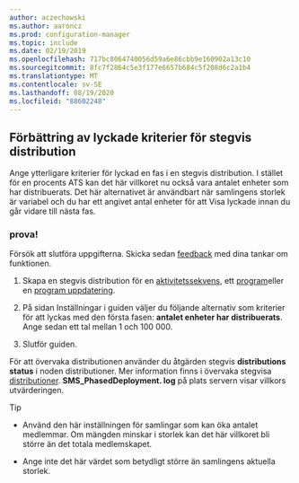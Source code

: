 ```yaml
---
author: aczechowski
ms.author: aaroncz
ms.prod: configuration-manager
ms.topic: include
ms.date: 02/19/2019
ms.openlocfilehash: 717bc8064740056d59a6e86cbb9e160902a13c10
ms.sourcegitcommit: 8fc7f2864c5e3f177e6657b684c5f208d6c2a1b4
ms.translationtype: MT
ms.contentlocale: sv-SE
ms.lasthandoff: 08/19/2020
ms.locfileid: "88602248"
---
```

## <a name="improvement-to-phased-deployment-success-criteria"></a><a name="bkmk_pod"></a> Förbättring av lyckade kriterier för stegvis distribution
<!--3555946-->

Ange ytterligare kriterier för lyckad en fas i en stegvis distribution. I stället för en procents ATS kan det här villkoret nu också vara antalet enheter som har distribuerats. Det här alternativet är användbart när samlingens storlek är variabel och du har ett angivet antal enheter för att Visa lyckade innan du går vidare till nästa fas.


### <a name="try-it-out"></a>prova!

Försök att slutföra uppgifterna. Skicka sedan [feedback](../../../../understand/find-help.md#product-feedback) med dina tankar om funktionen.

1. Skapa en stegvis distribution för en [aktivitetssekvens](../../../../../osd/deploy-use/create-phased-deployment-for-task-sequence.md), ett [program](../../../../../osd/deploy-use/create-phased-deployment-for-task-sequence.md?toc=/mem/configmgr/app/toc.json&bc=/mem/configmgr/app/breadcrumb/toc.json)eller en [program uppdatering](../../../../../osd/deploy-use/create-phased-deployment-for-task-sequence.md?toc=/mem/configmgr/sum/toc.json&bc=/mem/configmgr/sum/breadcrumb/toc.json).  

2. På sidan Inställningar i guiden väljer du följande alternativ som kriterier för att lyckas med den första fasen: **antalet enheter har distribuerats**. Ange sedan ett tal mellan 1 och 100 000.  

3. Slutför guiden.  

För att övervaka distributionen använder du åtgärden stegvis **distributions status** i noden distributioner. Mer information finns i övervaka stegvisa [distributioner](../../../../../osd/deploy-use/manage-monitor-phased-deployments.md#bkmk_monitor). **SMS_PhasedDeployment. log** på plats servern visar villkors utvärderingen.

> [!Tip]  
> - Använd den här inställningen för samlingar som kan öka antalet medlemmar. Om mängden minskar i storlek kan det här villkoret bli större än det totala medlemskapet. 
> 
> - Ange inte det här värdet som betydligt större än samlingens aktuella storlek.  

